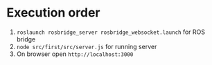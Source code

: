 # Execution order
1. ```roslaunch rosbridge_server rosbridge_websocket.launch``` for ROS bridge
2. ```node src/first/src/server.js``` for running server
3. On browser open ```http://localhost:3000```
